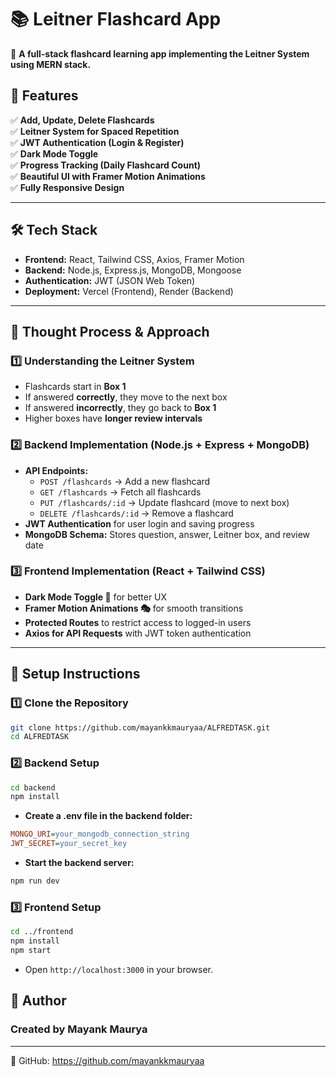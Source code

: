 # 📚 Leitner Flashcard App

🚀 **A full-stack flashcard learning app implementing the Leitner System using MERN stack.**  

## 📌 Features
✅ **Add, Update, Delete Flashcards**  
✅ **Leitner System for Spaced Repetition**  
✅ **JWT Authentication (Login & Register)**  
✅ **Dark Mode Toggle**  
✅ **Progress Tracking (Daily Flashcard Count)**  
✅ **Beautiful UI with Framer Motion Animations**  
✅ **Fully Responsive Design**  

---

## 🛠 Tech Stack
- **Frontend:** React, Tailwind CSS, Axios, Framer Motion  
- **Backend:** Node.js, Express.js, MongoDB, Mongoose  
- **Authentication:** JWT (JSON Web Token)  
- **Deployment:** Vercel (Frontend), Render (Backend)  

---

## 📜 Thought Process & Approach
### **1️⃣ Understanding the Leitner System**
- Flashcards start in **Box 1**  
- If answered **correctly**, they move to the next box  
- If answered **incorrectly**, they go back to **Box 1**  
- Higher boxes have **longer review intervals**  

### **2️⃣ Backend Implementation (Node.js + Express + MongoDB)**
- **API Endpoints:**  
  - `POST /flashcards` → Add a new flashcard  
  - `GET /flashcards` → Fetch all flashcards  
  - `PUT /flashcards/:id` → Update flashcard (move to next box)  
  - `DELETE /flashcards/:id` → Remove a flashcard  
- **JWT Authentication** for user login and saving progress  
- **MongoDB Schema:** Stores question, answer, Leitner box, and review date  

### **3️⃣ Frontend Implementation (React + Tailwind CSS)**
- **Dark Mode Toggle 🌙** for better UX  
- **Framer Motion Animations 🎭** for smooth transitions  
- **Protected Routes** to restrict access to logged-in users  
- **Axios for API Requests** with JWT token authentication  

---

## 📌 Setup Instructions

### **1️⃣ Clone the Repository**
```sh
git clone https://github.com/mayankkmauryaa/ALFREDTASK.git
cd ALFREDTASK
```
### **2️⃣ Backend Setup**
```sh
cd backend
npm install
```
- **Create a .env file in the backend folder:**
```ini
MONGO_URI=your_mongodb_connection_string
JWT_SECRET=your_secret_key
```
- **Start the backend server:**
```sh
npm run dev
```
### **3️⃣ Frontend Setup**
```sh
cd ../frontend
npm install
npm start
```
- Open `http://localhost:3000` in your browser.

## **📝 Author**

### Created by **Mayank Maurya**
---
🔗 GitHub: https://github.com/mayankkmauryaa
